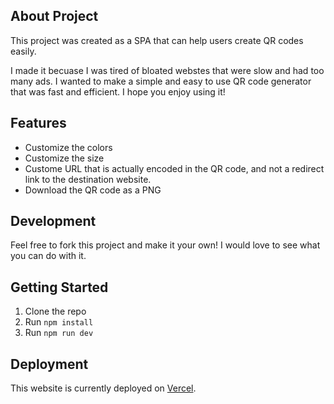 ## About Project

This project was created as a SPA that can help users create QR codes easily.

I made it becuase I was tired of bloated webstes that were slow and had too many ads. I wanted to make a simple and easy to use QR code generator that was fast and efficient. I hope you enjoy using it!

## Features

-   Customize the colors
-   Customize the size
-   Custome URL that is actually encoded in the QR code, and not a redirect link to the destination website.
-   Download the QR code as a PNG

## Development

Feel free to fork this project and make it your own! I would love to see what you can do with it.

## Getting Started

1.  Clone the repo
2.  Run `npm install`
3.  Run `npm run dev`

## Deployment

This website is currently deployed on [Vercel](https://vercel.com/).
